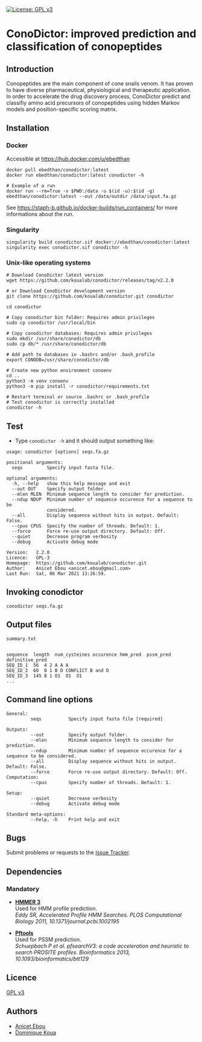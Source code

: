 [![License: GPL v3](https://img.shields.io/badge/License-GPLv3-blue.svg)](https://www.gnu.org/licenses/gpl-3.0)

# ConoDictor: improved prediction and classification of conopeptides

## Introduction

Conopeptides are the main component of cone snails venom. It has proven to have diverse pharmaceutical, physiological and therapeutic application. In order to accelerate the drug
discovery process, ConoDictor predict and classifiy amino acid precursors of conopeptides using
hidden Markov models and position-specific scoring matrix. 

## Installation

### Docker

Accessible at https://hub.docker.com/u/ebedthan

```
docker pull ebedthan/conodictor:latest
docker run ebedthan/conodictor:latest conodictor -h

# Example of a run
docker run --rm=True -v $PWD:/data -u $(id -u):$(id -g) ebedthan/conodictor:latest --out /data/outdir /data/input.fa.gz

```

See https://staph-b.github.io/docker-builds/run_containers/ for more informations about the run.

### Singularity

```
singularity build conodictor.sif docker://ebedthan/conodictor:latest
singularity exec conodictor.sif conodictor -h
```


### Unix-like operating systems 

```
# Download ConoDictor latest version
wget https://github.com/koualab/conodictor/releases/tag/v2.2.0

# or Download ConoDictor development version
git clone https://github.com/koualab/conodictor.git conodictor

cd conodictor

# Copy conodictor bin folder: Requires admin privileges
sudo cp conodictor /usr/local/bin

# Copy conodictor databases: Requires admin privileges
sudo mkdir /usr/share/conodictor/db
sudo cp db/* /usr/share/conodictor/db

# Add path to databases in .bashrc and/or .bash_profile
export CONODB=/usr/share/conodictor/db

# Create new python environment conoenv
cd ..
python3 -m venv conoenv
python3 -m pip install -r conodictor/requirements.txt

# Restart terminal or source .bashrc or .bash_profile
# Test conodictor is correctly installed
conodictor -h
```

## Test

* Type `conodictor -h` and it should output something like:

```
usage: conodictor [options] seqs.fa.gz

positional arguments:
  seqs         Specify input fasta file.

optional arguments:
  -h, --help   show this help message and exit
  --out OUT    Specify output folder.
  --mlen MLEN  Minimum sequence length to consider for prediction.
  --ndup NDUP  Minimum number of sequence occurence for a sequence to be
               considered.
  --all        Display sequence without hits in output. Default: False.
  --cpus CPUS  Specify the number of threads. Default: 1.
  --force      Force re-use output directory. Default: Off.
  --quiet      Decrease program verbosity
  --debug      Activate debug mode

Version:   2.2.0
Licence:   GPL-3
Homepage:  https://github.com/koualab/conodictor.git
Author:    Anicet Ebou <anicet.ebou@gmail.com>
Last Run:  Sat, 06 Mar 2021 13:26:59.
```


## Invoking conodictor

```
conodictor seqs.fa.gz
```
  

## Output files

```
summary.txt


sequence  length  num_cysteines occurence hmm_pred  pssm_pred definitive_pred
SEQ_ID_1  56  4 2 A A A
SEQ_ID_2  60  0 1 B D CONFLICT B and D
SEQ_ID_3  145 8 1 O1  O1  O1
...

```

## Command line options

```
General:
         seqs          Specify input fasta file [required]

Outputs:
         --out         Specify output folder.
         --mlen        Minimum sequence length to consider for prediction.
         --ndup        Minimum number of sequence occurence for a sequence to be considered.
         --all         Display sequence without hits in output. Default: False.
         --force       Force re-use output directory. Default: Off.
Computation:
         --cpus        Specify number of threads. Default: 1.
         
Setup:
         --quiet       Decrease verbosity
         --debug       Activate debug mode

Standard meta-options:
         --help, -h    Print help and exit

```
  
## Bugs

Submit problems or requests to the [Issue Tracker](https://github.com/koualab/conodictor/issues).


## Dependencies

### Mandatory

* [**HMMER 3**](https://hmmer.org)  
  Used for HMM profile prediction.   
  *Eddy SR, Accelerated Profile HMM Searches. PLOS Computational Biology 2011, 10.1371/journal.pcbi.1002195*

* [**Pftools**](https://github.com/sib-swiss/pftools3)  
  Used for PSSM prediction.    
  *Schuepbach P et al. pfsearchV3: a code acceleration and heuristic to search PROSITE profiles. Bioinformatics 2013, 10.1093/bioinformatics/btt129*


## Licence

[GPL v3](https://github.com/koualab/conodictor/blob/main/LICENSE)

## Authors

* [Anicet Ebou](https://orcid.org/0000-0003-4005-177X)
* [Dominique Koua](https://www.researchgate.net/profile/Dominique_Koua)